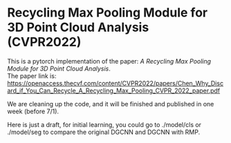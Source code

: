 # Recycling Max Pooling Module for 3D Point Cloud Analysis (CVPR2022)
This is a pytorch implementation of the paper: *A Recycling Max Pooling Module for 3D Point Cloud Analysis*.  
The paper link is: https://openaccess.thecvf.com/content/CVPR2022/papers/Chen_Why_Discard_if_You_Can_Recycle_A_Recycling_Max_Pooling_CVPR_2022_paper.pdf

We are cleaning up the code, and it will be finished and published in one week (before 7/1).

Here is just a draft, for initial learning, you could go to ./model/cls or ./model/seg to compare the original DGCNN and DGCNN with RMP.
```````